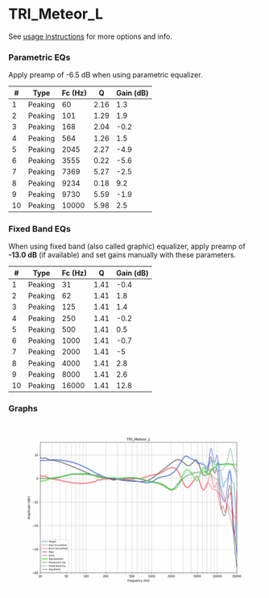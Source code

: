 # TRI_Meteor_L
See [usage instructions](https://github.com/jaakkopasanen/AutoEq#usage) for more options and info.

### Parametric EQs
Apply preamp of -6.5 dB when using parametric equalizer.

|   # | Type    |   Fc (Hz) |    Q |   Gain (dB) |
|-----|---------|-----------|------|-------------|
|   1 | Peaking |        60 | 2.16 |         1.3 |
|   2 | Peaking |       101 | 1.29 |         1.9 |
|   3 | Peaking |       168 | 2.04 |        -0.2 |
|   4 | Peaking |       564 | 1.26 |         1.5 |
|   5 | Peaking |      2045 | 2.27 |        -4.9 |
|   6 | Peaking |      3555 | 0.22 |        -5.6 |
|   7 | Peaking |      7369 | 5.27 |        -2.5 |
|   8 | Peaking |      9234 | 0.18 |         9.2 |
|   9 | Peaking |      9730 | 5.59 |        -1.9 |
|  10 | Peaking |     10000 | 5.98 |         2.5 |

### Fixed Band EQs
When using fixed band (also called graphic) equalizer, apply preamp of **-13.0 dB** (if available) and set gains manually with these parameters.

|   # | Type    |   Fc (Hz) |    Q |   Gain (dB) |
|-----|---------|-----------|------|-------------|
|   1 | Peaking |        31 | 1.41 |        -0.4 |
|   2 | Peaking |        62 | 1.41 |         1.8 |
|   3 | Peaking |       125 | 1.41 |         1.4 |
|   4 | Peaking |       250 | 1.41 |        -0.2 |
|   5 | Peaking |       500 | 1.41 |         0.5 |
|   6 | Peaking |      1000 | 1.41 |        -0.7 |
|   7 | Peaking |      2000 | 1.41 |        -5   |
|   8 | Peaking |      4000 | 1.41 |         2.8 |
|   9 | Peaking |      8000 | 1.41 |         2.6 |
|  10 | Peaking |     16000 | 1.41 |        12.8 |

### Graphs
![](./TRI_Meteor_L.png)
